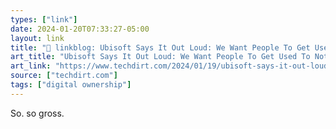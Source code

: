 ```yaml
---
types: ["link"]
date: 2024-01-20T07:33:27-05:00
layout: link
title: "🔗 linkblog: Ubisoft Says It Out Loud: We Want People To Get Used To Not Owning What They’ve Bought | Techdirt'"
art_title: "Ubisoft Says It Out Loud: We Want People To Get Used To Not Owning What They’ve Bought | Techdirt"
art_link: "https://www.techdirt.com/2024/01/19/ubisoft-says-it-out-loud-we-want-people-to-get-used-to-not-owning-what-theyve-bought/"
source: ["techdirt.com"]
tags: ["digital ownership"]
---
```

So. so gross.
